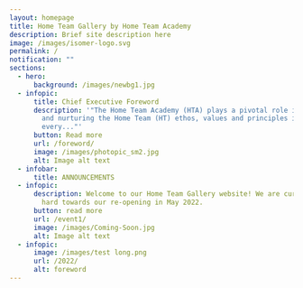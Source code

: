 ```yaml
---
layout: homepage
title: Home Team Gallery by Home Team Academy
description: Brief site description here
image: /images/isomer-logo.svg
permalink: /
notification: ""
sections:
  - hero:
      background: /images/newbg1.jpg
  - infopic:
      title: Chief Executive Foreword
      description: '"The Home Team Academy (HTA) plays a pivotal role in developing
        and nurturing the Home Team (HT) ethos, values and principles in
        every..."'
      button: Read more
      url: /foreword/
      image: /images/photopic_sm2.jpg
      alt: Image alt text
  - infobar:
      title: ANNOUNCEMENTS
  - infopic:
      description: Welcome to our Home Team Gallery website! We are currently working
        hard towards our re-opening in May 2022.
      button: read more
      url: /event1/
      image: /images/Coming-Soon.jpg
      alt: Image alt text
  - infopic:
      image: /images/test long.png
      url: /2022/
      alt: foreword
---
```

